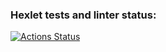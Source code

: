 ### Hexlet tests and linter status:
[![Actions Status](https://github.com/Ivan1778/frontend-project-lvl1/workflows/hexlet-check/badge.svg)](https://github.com/Ivan1778/frontend-project-lvl1/actions)